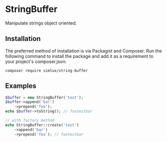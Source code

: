 # StringBuffer
Manipulate strings object oriented.

## Installation
The preferred method of installation is via Packagist and Composer. Run the following command to install the package and add it as a requirement to your project's composer.json:

```
composer require simlux/string-buffer
```

## Examples
```php
$buffer = new StringBuffer('test');
$buffer->append('bar')
    ->prepend('foo');
echo $buffer->toString(); // footestbar

// with factory method
echo StringBuffer::create('test')
    ->append('bar')
    ->prepend('foo'); // footestbar
```
